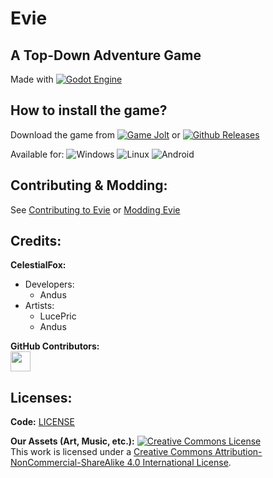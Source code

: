 # Evie
## A Top-Down Adventure Game
Made with [![Godot Engine](https://img.shields.io/badge/Godot-%23FFFFFF.svg?logo=godot-engine)](https://godotengine.org)

## How to install the game?
Download the game from [![Game Jolt](https://img.shields.io/badge/Game%20Jolt-000000?logo=gamejolt)](https://gamejolt.com/games/evie/922690) or [![Github Releases](https://img.shields.io/badge/Github-000000?logo=github)](https://github.com/CFoxStudio/Evie/releases)

Available for: ![Windows](https://img.shields.io/badge/Windows-blue) ![Linux](https://img.shields.io/badge/Linux-FCC624) ![Android](https://img.shields.io/badge/Android-3DDC84)


<!-- ![macOS](https://img.shields.io/badge/macOS-000000?logo=apple&logoColor=F0F0F0) <- Too much steps to export -->

## Contributing & Modding:
See [Contributing to Evie](https://docs.celestial-fox.com/books/contributing-to-evie) or [Modding Evie](https://docs.celestial-fox.com/books/evie-modding)

## Credits:
**CelestialFox:**
- Developers:
  - Andus
- Artists:
  - LucePric
  - Andus

**GitHub Contributors:**<br>
<a href="https://github.com/CFoxStudio/Evie/graphs/contributors"><img src="https://contrib.rocks/image?repo=CFoxStudio/Evie&max=100&columns=12" width=32px /></a>

## Licenses:
**Code:** [LICENSE](https://github.com/CFoxStudio/Evie/blob/main/LICENSE.md)

**Our Assets (Art, Music, etc.):** <a rel="license" href="http://creativecommons.org/licenses/by-nc-sa/4.0/"><img alt="Creative Commons License" style="border-width:0" src="https://licensebuttons.net/l/by-nc-sa/4.0/80x15.png" /></a>
<br/>This work is licensed under a <a rel="license" href="http://creativecommons.org/licenses/by-nc-sa/4.0/">Creative Commons Attribution-NonCommercial-ShareAlike 4.0 International License</a>.
